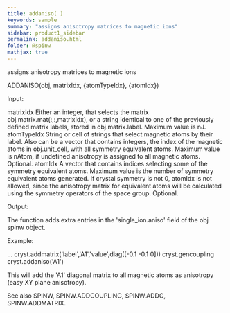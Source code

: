 ```yaml
---
title: addaniso( )
keywords: sample
summary: "assigns anisotropy matrices to magnetic ions"
sidebar: product1_sidebar
permalink: addaniso.html
folder: @spinw
mathjax: true
---
```

  assigns anisotropy matrices to magnetic ions
 
  ADDANISO(obj, matrixIdx, {atomTypeIdx}, {atomIdx})
 
  Input:
 
  matrixIdx     Either an integer, that selects the matrix
                obj.matrix.mat(:,:,matrixIdx), or a string identical to one
                of the previously defined matrix labels, stored in
                obj.matrix.label. Maximum value is nJ.
  atomTypeIdx   String or cell of strings that select magnetic atoms by
                their label. Also can be a vector that contains integers,
                the index of the magnetic atoms in obj.unit_cell, with all
                symmetry equivalent atoms. Maximum value is nAtom, if
                undefined anisotropy is assigned to all magnetic atoms.
                Optional.
   atomIdx      A vector that contains indices selecting some of the
                symmetry equivalent atoms. Maximum value is the number of
                symmetry equivalent atoms generated. If crystal symmetry is
                not 0, atomIdx is not allowed, since the anisotropy matrix
                for equivalent atoms will be calculated using the symmetry
                operators of the space group. Optional.
 
  Output:
 
  The function adds extra entries in the 'single_ion.aniso' field of the
  obj spinw object.
 
  Example:
 
  ...
  cryst.addmatrix('label','A1','value',diag([-0.1 -0.1 0]))
  cryst.gencoupling
  cryst.addaniso('A1')
 
  This will add the 'A1' diagonal matrix to all magnetic atoms as
  anisotropy (easy XY plane anisotropy).
 
  See also SPINW, SPINW.ADDCOUPLING, SPINW.ADDG, SPINW.ADDMATRIX.
 
